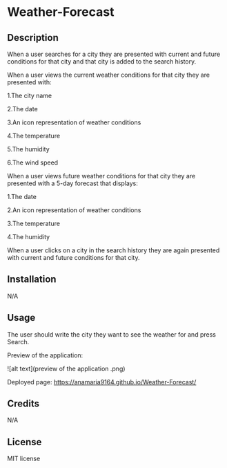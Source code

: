 # Weather-Forecast

## Description

When a user searches for a city they are presented with current and future conditions for that city and that city is added to the search history.

When a user views the current weather conditions for that city they are presented with:

1.The city name

2.The date

3.An icon representation of weather conditions

4.The temperature

5.The humidity

6.The wind speed

When a user views future weather conditions for that city they are presented with a 5-day forecast that displays:

1.The date

2.An icon representation of weather conditions

3.The temperature

4.The humidity

When a user clicks on a city in the search history they are again presented with current and future conditions for that city.


## Installation

N/A

## Usage

The user should write the city they want to see the weather for and press Search.

Preview of the application: 

![alt text](preview of the application .png)

Deployed page: https://anamaria9164.github.io/Weather-Forecast/

## Credits

N/A

## License

MIT license


